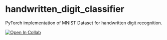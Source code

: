 # handwritten_digit_classifier
PyTorch implementation of MNIST Dataset for handwritten digit recognition.

[![Open In Collab](https://colab.research.google.com/assets/colab-badge.svg)](https://colab.research.google.com/)
